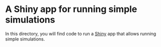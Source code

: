 # A Shiny app for running simple simulations

In this directory, you will find code to run a [Shiny](https://shiny.rstudio.com/) app that allows running simple simulations.

